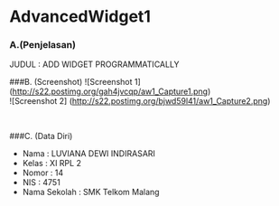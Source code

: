 # AdvancedWidget1

### A.(Penjelasan)
JUDUL : ADD WIDGET PROGRAMMATICALLY
    <br>

###B. (Screenshot)
![Screenshot 1] (http://s22.postimg.org/gah4jvcqp/aw1_Capture1.png) <br>
![Screenshot 2] (http://s22.postimg.org/bjwd59l41/aw1_Capture2.png) <br>

<br>

###C. (Data Diri)
- Nama          : LUVIANA DEWI INDIRASARI
- Kelas         : XI RPL 2
- Nomor         : 14
- NIS           : 4751
- Nama Sekolah  : SMK Telkom Malang

